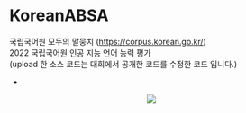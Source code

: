 # KoreanABSA
국립국어원 모두의 말뭉치 (https://corpus.korean.go.kr/)  
2022 국립국어원 인공 지능 언어 능력 평가  
(upload 한 소스 코드는 대회에서 공개한 코드를 수정한 코드 입니다.)  

-

<p align="center">
  <img src="https://user-images.githubusercontent.com/74851066/215314874-d9de6253-e3b8-4929-a254-3232f527df2a.png">
 </p>
